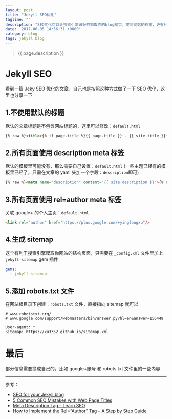 ```yaml
---
layout: post
title: "Jekyll SEO优化"
tagline: ""
description: "SEO优化可以让搜索引擎跟好的抓取你的blog网页，提高网站的权重，更有利于搜索推广"
date: '2017-06-05 14:56:31 +0800'
category: blog
tags: jekyll blog
---
```

> {{ page.description }}

# Jekyll SEO
看到一篇 Jeky SEO 优化的文章，自己也是按照这种方式做了一下 SEO 优化，这里也分享一下

## 1.不使用默认的标题
默认的文章标题是不包含网站标题的，这里可以修改：`default.html`
```html
{% raw %}<title>{% if page.title %}{{ page.title }} - {{ site.title }}{% else %}{{ site.title }}{% endif %}</title>{% endraw %}
```

## 2.所有页面使用 description meta 标签
默认的模板里可能没有，那么需要自己设置：`default.html`
(一些主题已经有的模板里已经了，只需在文章的 yaml 头加一个字段：`description`即可)
```html
{% raw %}<meta name="description" content="{{ site.description }}">{% endraw %}
```

## 3.所有页面使用 rel=author meta 标签
关联 google+ 的个人主页：`default.html`
```html
<link rel="author" href="https://plus.google.com/+yinglongxu"/>
```

## 4.生成 sitemap 
这个有利于搜索引擎爬取你网站的结构页面，只需要在 `_config.xml` 文件里加上 `jekyll-sitemap` gem 插件
```yaml
gems:
  - jekyll-sitemap
```

## 5.添加 robots.txt 文件
在网站根目录下创建：`robots.txt` 文件，直接指向 sitemap 就可以
```
# www.robotstxt.org/
# www.google.com/support/webmasters/bin/answer.py?hl=en&answer=156449

User-agent: *
Sitemap: https://xu3352.github.io/sitemap.xml
```

# 最后
部分信息需要换成自己的，比如 google+账号 和 robots.txt 文件里的一些内容     

---
参考：
- [SEO for your Jekyll blog](http://vdaubry.github.io/2014/10/21/SEO-for-your-Jekyll-blog/)
- [5 Common SEO Mistakes with Web Page Titles](http://sixrevisions.com/content-strategy/5-common-seo-mistakes-with-web-page-titles/)
- [Meta Description Tag - Learn SEO](http://moz.com/learn/seo/meta-description)
- [How to Implement the Rel=”Author” Tag – A Step by Step Guide](http://www.vervesearch.com/blog/how-to-implement-the-relauthor-tag-a-step-by-step-guide/)

